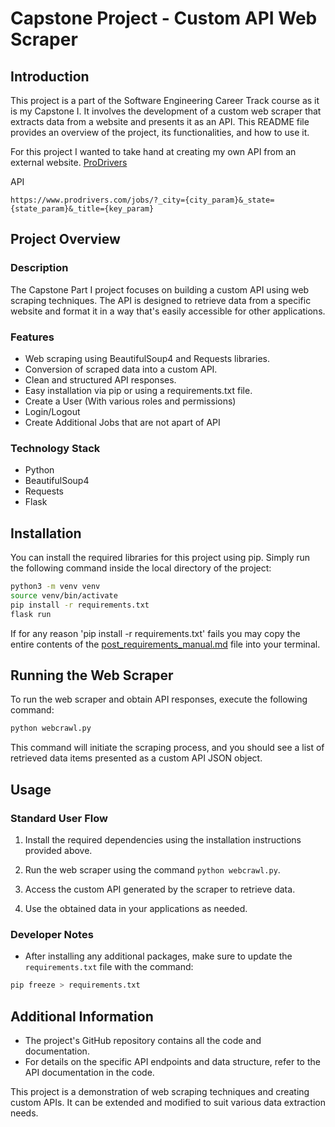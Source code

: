 # Capstone Project - Custom API Web Scraper

## Introduction

This project is a part of the Software Engineering Career Track course as it is my Capstone I. It involves the development of a custom web scraper that extracts data from a website and presents it as an API. This README file provides an overview of the project, its functionalities, and how to use it.

For this project I wanted to take hand at creating my own API from an external website. [ProDrivers](http://www.prodrivers.com/)


API
```api
https://www.prodrivers.com/jobs/?_city={city_param}&_state={state_param}&_title={key_param}
```

## Project Overview

### Description

The Capstone Part I project focuses on building a custom API using web scraping techniques. The API is designed to retrieve data from a specific website and format it in a way that's easily accessible for other applications.

### Features

- Web scraping using BeautifulSoup4 and Requests libraries.
- Conversion of scraped data into a custom API.
- Clean and structured API responses.
- Easy installation via pip or using a requirements.txt file.
- Create a User (With various roles and permissions)
- Login/Logout
- Create Additional Jobs that are not apart of API

### Technology Stack

- Python
- BeautifulSoup4
- Requests
- Flask

## Installation

You can install the required libraries for this project using pip. Simply run the following command inside the local directory of the project:

```bash
python3 -m venv venv
source venv/bin/activate
pip install -r requirements.txt
flask run
```

If for any reason 'pip install -r requirements.txt' fails you may copy the entire contents of the [post_requirements_manual.md](post_requirements_manual.md)
file into your terminal.
## Running the Web Scraper

To run the web scraper and obtain API responses, execute the following command:

```bash
python webcrawl.py
```

This command will initiate the scraping process, and you should see a list of retrieved data items presented as a custom API JSON object.

## Usage

### Standard User Flow

1. Install the required dependencies using the installation instructions provided above.

2. Run the web scraper using the command `python webcrawl.py`.

3. Access the custom API generated by the scraper to retrieve data.

4. Use the obtained data in your applications as needed.

### Developer Notes

- After installing any additional packages, make sure to update the `requirements.txt` file with the command:

```bash
pip freeze > requirements.txt
```

## Additional Information

- The project's GitHub repository contains all the code and documentation.
- For details on the specific API endpoints and data structure, refer to the API documentation in the code.

This project is a demonstration of web scraping techniques and creating custom APIs. It can be extended and modified to suit various data extraction needs.